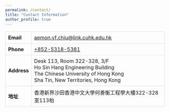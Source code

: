 ```yaml
---
permalink: /contact/
title: "Contact Information"
author_profile: true
---
```


<style>
  table {
    border-collapse: collapse;
    width: auto; /* Automatically adjust to fit the content */
    max-width: 100%; /* Ensure it doesn't exceed the container width */
  }
  th, td {
    border: 1px solid #ddd;
    padding: 8px;
    text-align: left;
    word-wrap: break-word; /* Ensure long words break appropriately */
  }
</style>

<table>
    <tr>
    <th>Email</th>
    <td><a href="mailto:aemon.yf.chiu@link.cuhk.edu.hk">aemon.yf.chiu@link.cuhk.edu.hk</a></td>
  </tr>
  <tr>
    <th>Phone</th>
    <td><a href="tel:+85253185381">+852-5318-5381</a></td>
  </tr>

  <tr>
    <th>Address</th>
    <td>Desk 113, Room 322-328, 3/F<br>Ho Sin Hang Engineering Building<br>The Chinese University of Hong Kong<br>Sha Tin, New Territories, Hong Kong</td>
  </tr>
  <tr>
    <th>地址</th>
    <td>香港新界沙田香港中文大學何善衡工程學大樓322-328室113枱</td>
  </tr>
</table>

